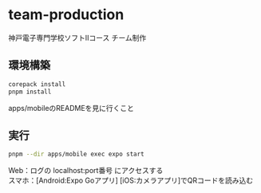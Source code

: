 # team-production

神戸電子専門学校ソフトⅡコース チーム制作

## 環境構築

```bash
corepack install
pnpm install
```

apps/mobileのREADMEを見に行くこと

## 実行

```bash
pnpm --dir apps/mobile exec expo start
```

Web：ログの localhost:port番号 にアクセスする\
スマホ：[Android:Expo Goアプリ] [iOS:カメラアプリ]でQRコードを読み込む
